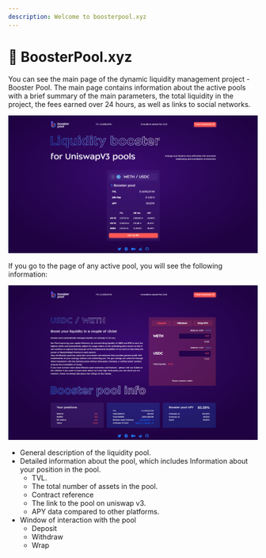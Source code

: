 ```yaml
---
description: Welcome to boosterpool.xyz
---
```


# 🔡 BoosterPool.xyz

You can see the main page of the dynamic liquidity management project - Booster Pool. The main page contains information about the active pools with a brief summary of the main parameters, the total liquidity in the project, the fees earned over 24 hours, as well as links to social networks.

![Main page of boosterpool.xyz](<../.gitbook/assets/image (17).png>)

If you go to the page of any active pool, you will see the following information:

![Pool's page](<../.gitbook/assets/image (19).png>)

* General description of the liquidity pool.&#x20;
* Detailed information about the pool, which includes Information about your position in the pool.
  * TVL.
  * The total number of assets in the pool.
  * Contract reference
  * The link to the pool on uniswap v3.
  * APY data compared to other platforms.
* Window of interaction with the pool&#x20;
  * Deposit&#x20;
  * Withdraw&#x20;
  * Wrap

